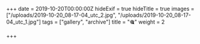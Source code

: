 +++
date = 2019-10-20T00:00:00Z
hideExif = true
hideTitle = true
images = ["/uploads/2019-10-20_08-17-04_utc_2.jpg", "/uploads/2019-10-20_08-17-04_utc_1.jpg"]
tags = ["gallery", "archive"]
title = "🎕"
weight = 2

+++
